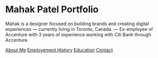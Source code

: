 # Mahak Patel Portfolio

Mahak is a designer focused on building brands and creating digital experiences — currently living in Toronto, Canada. 
— Ex-employee of Accenture with 3 years of experience working with Citi Bank through Accenture.

[About Me](index)
[Employement History](employment)
[Education](education)
[Contact](contact) 
